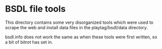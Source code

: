 BSDL file tools
=================

This directory contains some very disorganized tools which were used
to scrape the web and install data files in the playtag/bsdl/data
directory.

bsdl.info does not work the same as when these tools were first
written, so a bit of bitrot has set in.
